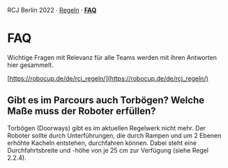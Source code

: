 RCJ Berlin 2022 · [Regeln](./regeln.md) · **[FAQ](./faq.md)**

# FAQ

Wichtige Fragen mit Relevanz für alle Teams werden mit ihren Antworten hier gesammelt.

[https://robocup.de/de/rcj_regeln/](https://robocup.de/de/rcj_regeln/)

## Gibt es im Parcours auch Torbögen? Welche Maße muss der Roboter erfüllen?

Torbögen (Doorways) gibt es im aktuellen Regelwerk nicht mehr.
Der Roboter sollte durch Unterführungen, die durch Rampen und um 2 Ebenen erhöhte Kacheln entstehen, durchfahren können.
Dabei steht eine Durchfahrtsbreite und -höhe von je 25 cm zur Verfügung (siehe Regel 2.2.4).
